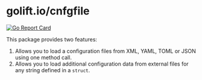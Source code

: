 # golift.io/cnfgfile

[![Go Report Card](https://goreportcard.com/badge/golift.io/cnfgfile)](https://goreportcard.com/report/golift.io/cnfgfile)

This package provides two features:

1. Allows you to load a configuration files from XML, YAML, TOML or JSON using one method call.
1. Allows you to load additional configuration data from external files for any string defined in a `struct`.
